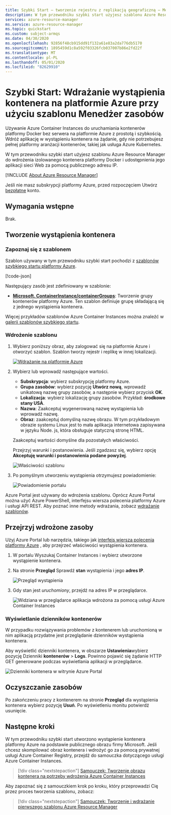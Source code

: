 ```yaml
---
title: Szybki Start — tworzenie rejestru z replikacją geograficzną — Menedżer zasobów szablonu
description: W tym przewodniku szybki start użyjesz szablonu Azure Resource Manager, aby szybko wdrożyć aplikację sieci Web, która działa w izolowanym wystąpieniu kontenera platformy Azure.
services: azure-resource-manager
ms.service: azure-resource-manager
ms.topic: quickstart
ms.custom: subject-armqs
ms.date: 04/30/2020
ms.openlocfilehash: 92856f48cb915dd91f132a61e83a2da776db5170
ms.sourcegitcommit: 1895459d1c8a592f03326fcb037007b86e2fd22f
ms.translationtype: MT
ms.contentlocale: pl-PL
ms.lasthandoff: 05/01/2020
ms.locfileid: "82629910"
---
```

# <a name="quickstart-deploy-a-container-instance-in-azure-using-a-resource-manager-template"></a>Szybki Start: Wdrażanie wystąpienia kontenera na platformie Azure przy użyciu szablonu Menedżer zasobów

Używanie Azure Container Instances do uruchamiania kontenerów platformy Docker bez serwera na platformie Azure z prostotą i szybkością. Wdróż aplikację w wystąpieniu kontenera na żądanie, gdy nie potrzebujesz pełnej platformy aranżacji kontenerów, takiej jak usługa Azure Kubernetes.

W tym przewodniku szybki start użyjesz szablonu Azure Resource Manager do wdrożenia izolowanego kontenera platformy Docker i udostępnienia jego aplikacji sieci Web za pomocą publicznego adresu IP. 

[!INCLUDE [About Azure Resource Manager](../../includes/resource-manager-quickstart-introduction.md)]

Jeśli nie masz subskrypcji platformy Azure, przed rozpoczęciem Utwórz [bezpłatne](https://azure.microsoft.com/free/) konto.

## <a name="prerequisites"></a>Wymagania wstępne

Brak.

## <a name="create-a-container-instance"></a>Tworzenie wystąpienia kontenera

### <a name="review-the-template"></a>Zapoznaj się z szablonem

Szablon używany w tym przewodniku szybki start pochodzi z [szablonów szybkiego startu platformy Azure](https://github.com/Azure/azure-quickstart-templates/tree/master/101-aci-linuxcontainer-public-ip).

[!code-json[<Azure Resource Manager template create geo-replicated registry>](~/quickstart-templates/101-aci-linuxcontainer-public-ip/azuredeploy.json)]

Następujący zasób jest zdefiniowany w szablonie:

* **[Microsoft. ContainerInstance/containerGroups](/azure/templates/microsoft.containerinstance/containergroups)**: Tworzenie grupy kontenerów platformy Azure. Ten szablon definiuje grupę składającą się z jednego wystąpienia kontenera.

Więcej przykładów szablonów Azure Container Instances można znaleźć w [galerii szablonów szybkiego startu](https://azure.microsoft.com/resources/templates/?resourceType=Microsoft.Containerinstance&pageNumber=1&sort=Popular).

### <a name="deploy-the-template"></a>Wdrożenie szablonu

 1. Wybierz poniższy obraz, aby zalogować się na platformie Azure i otworzyć szablon. Szablon tworzy rejestr i replikę w innej lokalizacji.

    [![Wdrażanie na platformie Azure](../media/template-deployments/deploy-to-azure.svg)](https://portal.azure.com/#create/Microsoft.Template/uri/https%3A%2F%2Fraw.githubusercontent.com%2FAzure%2Fazure-quickstart-templates%2Fmaster%2F101-aci-linuxcontainer-public-ip%2Fazuredeploy.json)

 2. Wybierz lub wprowadź następujące wartości.

    * **Subskrypcja**: wybierz subskrypcję platformy Azure.
    * **Grupa zasobów**: wybierz pozycję **Utwórz nową**, wprowadź unikatową nazwę grupy zasobów, a następnie wybierz przycisk **OK**.
    * **Lokalizacja**: wybierz lokalizację grupy zasobów. Przykład: **środkowe stany USA**.
    * **Nazwa**: Zaakceptuj wygenerowaną nazwę wystąpienia lub wprowadź nazwę.
    * **Obraz**: zaakceptuj domyślną nazwę obrazu. W tym przykładowym obrazie systemu Linux jest to mała aplikacja internetowa zapisywana w języku Node. js, która obsługuje statyczną stronę HTML. 

    Zaakceptuj wartości domyślne dla pozostałych właściwości.

    Przejrzyj warunki i postanowienia. Jeśli zgadzasz się, wybierz opcję **Akceptuję warunki i postanowienia podane powyżej**.

    ![Właściwości szablonu](media/container-instances-quickstart-template/template-properties.png)

 3. Po pomyślnym utworzeniu wystąpienia otrzymujesz powiadomienie:

    ![Powiadomienie portalu](media/container-instances-quickstart-template/deployment-notification.png)

 Azure Portal jest używany do wdrożenia szablonu. Oprócz Azure Portal można użyć Azure PowerShell, interfejsu wiersza polecenia platformy Azure i usługi API REST. Aby poznać inne metody wdrażania, zobacz [wdrażanie szablonów](../azure-resource-manager/templates/deploy-cli.md).

## <a name="review-deployed-resources"></a>Przejrzyj wdrożone zasoby

Użyj Azure Portal lub narzędzia, takiego jak [interfejs wiersza polecenia platformy Azure](container-instances-quickstart.md) , aby przejrzeć właściwości wystąpienia kontenera.

1. W portalu Wyszukaj Container Instances i wybierz utworzone wystąpienie kontenera.

1. Na stronie **Przegląd** Sprawdź **stan** wystąpienia i jego **adres IP**.

    ![Przegląd wystąpienia](media/container-instances-quickstart-template/aci-overview.png)

2. Gdy stan jest *uruchomiony*, przejdź na adres IP w przeglądarce. 

    ![Widziana w przeglądarce aplikacja wdrożona za pomocą usługi Azure Container Instances](media/container-instances-quickstart-template/view-application-running-in-an-azure-container-instance.png)

### <a name="view-container-logs"></a>Wyświetlanie dzienników kontenerów

W przypadku rozwiązywania problemów z kontenerem lub uruchomioną w nim aplikacją przydatne jest przeglądanie dzienników wystąpienia kontenera.

Aby wyświetlić dzienniki kontenera, w obszarze **Ustawienia**wybierz pozycję Dzienniki **kontenerów** > **Logs**. Powinno pojawić się żądanie HTTP GET generowane podczas wyświetlania aplikacji w przeglądarce.

![Dzienniki kontenera w witrynie Azure Portal](media/container-instances-quickstart-template/aci-logs.png)

## <a name="clean-up-resources"></a>Oczyszczanie zasobów

Po zakończeniu pracy z kontenerem na stronie **Przegląd** dla wystąpienia kontenera wybierz pozycję **Usuń**. Po wyświetleniu monitu potwierdź usunięcie.

## <a name="next-steps"></a>Następne kroki

W tym przewodniku szybki start utworzono wystąpienie kontenera platformy Azure na podstawie publicznego obrazu firmy Microsoft. Jeśli chcesz skompilować obraz kontenera i wdrożyć go za pomocą prywatnej usługi Azure Container Registry, przejdź do samouczka dotyczącego usługi Azure Container Instances.

> [!div class="nextstepaction"]
> [Samouczek: Tworzenie obrazu kontenera na potrzeby wdrożenia Azure Container Instances](./container-instances-tutorial-prepare-app.md)

Aby zapoznać się z samouczkiem krok po kroku, który przeprowadzi Cię przez proces tworzenia szablonu, zobacz:

> [!div class="nextstepaction"]
> [Samouczek: Tworzenie i wdrażanie pierwszego szablonu Azure Resource Manager](/azure/azure-resource-manager/templates/template-tutorial-create-first-template.md)